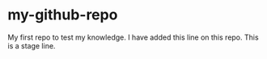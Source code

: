 # my-github-repo
My first repo to test my knowledge.
I have added this line on this repo.
This is a stage line.
